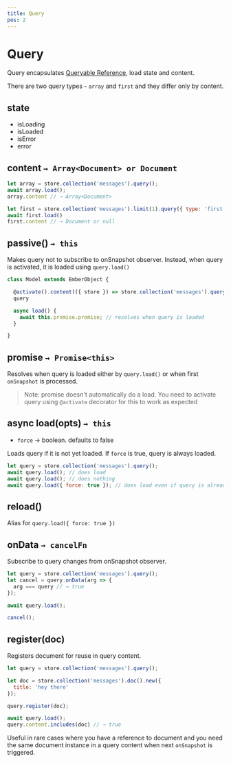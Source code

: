 ```yaml
---
title: Query
pos: 2
---
```


# Query

Query encapsulates [Queryable Reference](api/firestore/reference/queryable), load state and content.

There are two query types - `array` and `first` and they differ only by content.

## state

* isLoading
* isLoaded
* isError
* error

## content `→ Array<Document> or Document`

``` javascript
let array = store.collection('messages').query();
await array.load();
array.content // → Array<Document>
```

``` javascript
let first = store.collection('messages').limit(1).query({ type: 'first' });
await first.load()
first.content // → Document or null
```

## passive() `→ this`

Makes query not to subscribe to onSnapshot observer. Instead, when query is activated, it is loaded using `query.load()`

``` javascript
class Model extends EmberObject {

  @activate().content(({ store }) => store.collection('messages').query().passive())
  query

  async load() {
    await this.promise.promise; // resolves when query is loaded
  }

}
```

## promise `→ Promise<this>`

Resolves when query is loaded either by `query.load()` or when first `onSnapshot` is processed.

> Note: promise doesn't automatically do a load. You need to activate query using `@activate` decorator for this to work as expected

## async load(opts) `→ this`

* `force` → boolean. defaults to false

Loads query if it is not yet loaded. If `force` is true, query is always loaded.

``` javascript
let query = store.collection('messages').query();
await query.load(); // does load
await query.load(); // does nothing
await query.load({ force: true }); // does load even if query is already loaded
```

## reload()

Alias for `query.load({ force: true })`

## onData `→ cancelFn`

Subscribe to query changes from onSnapshot observer.

``` javascript
let query = store.collection('messages').query();
let cancel = query.onData(arg => {
  arg === query // → true
});

await query.load();

cancel();
```

## register(doc)

Registers document for reuse in query content.

``` javascript
let query = store.collection('messages').query();

let doc = store.collection('messages').doc().new({
  title: 'hey there'
});

query.register(doc);

await query.load();
query.content.includes(doc) // → true
```

Useful in rare cases where you have a reference to document and you need the same document instance in a query content when next `onSnapshot` is triggered.

